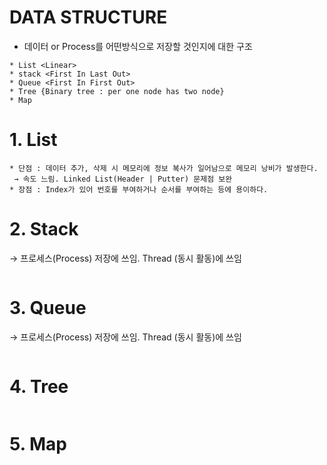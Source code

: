 # DATA STRUCTURE
* 데이터 or Process를 어떤방식으로 저장할 것인지에 대한 구조

```
* List <Linear>
* stack <First In Last Out>
* Queue <First In First Out>
* Tree {Binary tree : per one node has two node}
* Map
```

# 1. List
```
* 단점 : 데이터 추가, 삭제 시 메모리에 정보 복사가 일어남으로 메모리 낭비가 발생한다.
 → 속도 느림. Linked List(Header | Putter) 문제점 보완
* 장점 : Index가 있어 번호를 부여하거나 순서를 부여하는 등에 용이하다.
```

# 2. Stack <First In Last Out>
  → 프로세스(Process) 저장에 쓰임. Thread (동시 활동)에 쓰임
```

```

# 3. Queue <First In First Out>
  → 프로세스(Process) 저장에 쓰임. Thread (동시 활동)에 쓰임
```

```

# 4. Tree
```

```

# 5. Map
```

```

